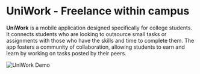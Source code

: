 # UniWork - Freelance  within campus

**UniWork** is a mobile application designed specifically for college students. It connects students who are looking to outsource small tasks or assignments with those who have the skills and time to complete them. The app fosters a community of collaboration, allowing students to earn and learn by working on tasks posted by their peers.


![UniWork Demo](https://s4.ezgif.com/tmp/ezgif-4-a9c37970c2.gif)
